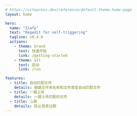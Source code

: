 ```yaml
---
# https://vitepress.dev/reference/default-theme-home-page
layout: home

hero:
  name: "Ziafp"
  text: "Regedit for self-triggering"
  tagline: v0.4.0
  actions:
    - theme: brand
      text: 快速开始
      link: /getting-started
    - theme: alt
      text: 启动
      link: /run

features:
  - title: 自动匹配文件
    details: 根据文件夹名称和文件类型自动匹配文件
  - title: 一键上传
    details: 一键上传匹配的文件
  - title: 心跳
    details: 防止登录过期
---
```


